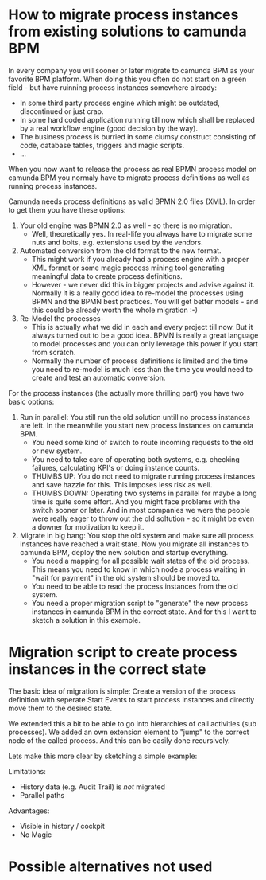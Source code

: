 # How to migrate process instances from existing solutions to camunda BPM

In every company you will sooner or later migrate to camunda BPM as your favorite BPM platform. When doing this you often do not start on a green field - but have ruinning process instances somewhere already:
* In some third party process engine which might be outdated, discontinued or just crap.
* In some hard coded application running till now which shall be replaced by a real workflow engine (good decision by the way).
* The business process is burried in  some clumsy construct consisting of code, database tables, triggers and magic scripts.
* ...

When you now want to release the process as real BPMN process model on camunda BPM you normaly have to migrate process definitions as well as running process instances. 

Camunda needs process definitions as valid BPMN 2.0 files (XML). In order to get them you have these options:
1. Your old engine was BPMN 2.0 as well - so there is no migration.
   * Well, theoretically yes. In real-life you always have to migrate some nuts and bolts, e.g. extensions used by the vendors.
2. Automated conversion from the old format to the new format.
   * This might work if you already had a process engine with a proper XML format or some magic process mining tool generating meaningful data to create process definitions.
   * However - we never did this in bigger projects and advise against it. Normally it is a really good idea to re-model the processes using BPMN and the BPMN best practices. You will get better models - and this could be already worth the whole migration :-)
3. Re-Model the processes-
   * This is actually what we did in each and every project till now. But it always turned out to be a good idea. BPMN is really a great language to model processes and you can only leverage this power if you start from scratch.
   * Normally the number of process definitions is limited and the time you need to re-model is much less than the time you would need to create and test an automatic conversion.


For the process instances (the actually more thrilling part) you have two basic options:
1. Run in parallel: You still run the old solution untill no process instances are left. In the meanwhile you start new process instances on camunda BPM. 
   * You need some kind of switch to route incoming requests to the old or new system.
   * You need to take care of operating both systems, e.g. checking failures, calculating KPI's or doing instance counts.
   * THUMBS UP: You do not need to migrate running process instances and save hazzle for this. This imposes less risk as well.
   * THUMBS DOWN: Operating two systems in parallel for maybe a long time is quite some effort. And you might face problems with the switch sooner or later. And in most companies we were the people were really eager to throw out the old soltution - so it might be even a downer for motivation to keep it.
2. Migrate in big bang: You stop the old system and make sure all process instances have reached a wait state. Now you migrate all instances to camunda BPM, deploy the new solution and startup everything. 
   * You need a mapping for all possible wait states of the old process. This means you need to know in which node a process waiting in "wait for payment" in the old system should be moved to.
   * You need to be able to read the process instances from the old system.
   * You need a proper migration script to "generate" the new process instances in camunda BPM in the correct state. And for this I want to sketch a solution in this example.



# Migration script to create process instances in the correct state

The basic idea of migration is simple: Create a version of the process definition with seperate Start Events to start process instances and directly move them to the desired state.

We extended this a bit to be able to go into hierarchies of call activities (sub processes). We added an own extension element to "jump" to the correct node of the called process. And this can be easily done recursively. 

Lets make this more clear by sketching a simple example:




Limitations:
* History data (e.g. Audit Trail) is *not* migrated
* Parallel paths

Advantages:
* Visible in history / cockpit
* No Magic



# Possible alternatives not used

